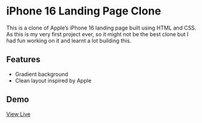 # iPhone 16 Landing Page Clone

This is a clone of Apple’s iPhone 16 landing page built using HTML and CSS.
As this is my very first project ever, so it might not be the best clone but I had fun working on it and learnt a lot building this. 

## Features
- Gradient background
- Clean layout inspired by Apple

## Demo
[View Live](https://harsmeow.github.io/Project-1-iPhone-16-Landing-Page-Clone/)
